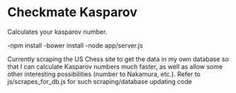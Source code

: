 Checkmate Kasparov
==================
Calculates your kasparov number.

-npm install
-bower install
-node app/server.js

Currently scraping the US Chess site to get the data in my own database so that I can calculate Kasparov numbers much faster, as well as allow some other interesting possibilities (number to Nakamura, etc.). Refer to js/scrapes_for_db.js for such scraping/database updating code
